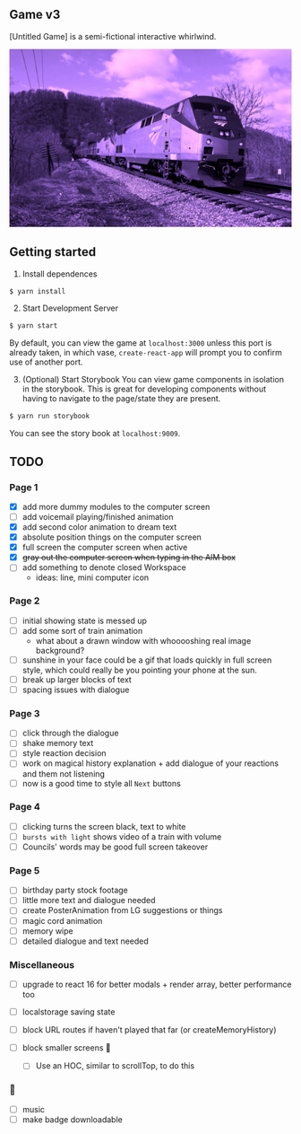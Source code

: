 ## Game v3

[Untitled Game] is a semi-fictional interactive whirlwind.

![v3](train.jpg)

## Getting started

1. Install dependences
```bash
$ yarn install
```

2. Start Development Server
```bash
$ yarn start
```

By default, you can view the game at `localhost:3000` unless this port is already taken, in which vase, `create-react-app` will prompt you to confirm use of another port.

3. (Optional) Start Storybook
You can view game components in isolation in the storybook. This is great for developing components without having to navigate to the page/state they are present.

```bash
$ yarn run storybook
```

You can see the story book at `localhost:9009`.

## TODO
### Page 1
- [x] add more dummy modules to the computer screen
- [ ] add voicemail playing/finished animation
- [x] add second color animation to dream text
- [x] absolute position things on the computer screen
- [x] full screen the computer screen when active
- [x] ~~gray out the computer screen when typing in the AIM box~~
- [ ] add something to denote closed Workspace
  - ideas: line, mini computer icon

### Page 2
- [ ] initial showing state is messed up
- [ ] add some sort of train animation
  - what about a drawn window with whooooshing real image background?
- [ ] sunshine in your face could be a gif that loads quickly in full screen style, which could really be you pointing your phone at the sun.
- [ ] break up larger blocks of text
- [ ] spacing issues with dialogue

### Page 3
- [ ] click through the dialogue
- [ ] shake memory text
- [ ] style reaction decision
- [ ] work on magical history explanation + add dialogue of your reactions and them not listening
- [ ] now is a good time to style all `Next` buttons

### Page 4
- [ ] clicking turns the screen black, text to white
- [ ] `bursts with light` shows video of a train with volume
- [ ] Councils' words may be good full screen takeover

### Page 5
- [ ] birthday party stock footage
- [ ] little more text and dialogue needed
- [ ] create PosterAnimation from LG suggestions or things
- [ ] magic cord animation
- [ ] memory wipe
- [ ] detailed dialogue and text needed

### Miscellaneous
- [ ] upgrade to react 16 for better modals + render array, better performance too
- [ ] localstorage saving state
- [ ] block URL routes if haven't played that far (or createMemoryHistory)

- [ ] block smaller screens :shrug:
  - [ ] Use an HOC, similar to scrollTop, to do this

### 🍒
- [ ] music
- [ ] make badge downloadable
